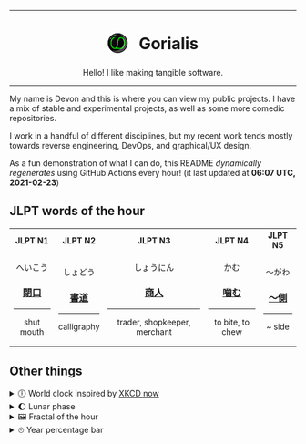 ***

<h1 align="center">
<sub>
    <img src="readme/resources/avatar.png" height="36">
</sub>
&nbsp;
Gorialis
</h1>
<p align="center">
Hello! I like making tangible software.
</p>

***

My name is Devon and this is where you can view my public projects. I have a mix of stable and experimental projects, as well as some more comedic repositories.

I work in a handful of different disciplines, but my recent work tends mostly towards reverse engineering, DevOps, and graphical/UX design.

As a fun demonstration of what I can do, this README *dynamically regenerates* using GitHub Actions every hour! (it last updated at **06:07 UTC, 2021-02-23**)

<h2>JLPT words of the hour</h2>
<table>
    <tr>
        <th>JLPT N1</th>
        <th>JLPT N2</th>
        <th>JLPT N3</th>
        <th>JLPT N4</th>
        <th>JLPT N5</th>
    </tr>
    <tr>
        <td>
            <p align="center">へいこう</p>
            <h3 align="center"><b><a href="https://jisho.org/search/%E9%96%89%E5%8F%A3">閉口</a></b></h3>
            <hr>
            <p align="center">shut mouth</p>
        </td>
        <td>
            <p align="center">しょどう</p>
            <h3 align="center"><b><a href="https://jisho.org/search/%E6%9B%B8%E9%81%93">書道</a></b></h3>
            <hr>
            <p align="center">calligraphy</p>
        </td>
        <td>
            <p align="center">しょうにん</p>
            <h3 align="center"><b><a href="https://jisho.org/search/%E5%95%86%E4%BA%BA">商人</a></b></h3>
            <hr>
            <p align="center">trader,<wbr> shopkeeper,<wbr> merchant</p>
        </td>
        <td>
            <p align="center">かむ</p>
            <h3 align="center"><b><a href="https://jisho.org/search/%E5%99%9B%E3%82%80">噛む</a></b></h3>
            <hr>
            <p align="center">to bite,<wbr> to chew</p>
        </td>
        <td>
            <p align="center">～がわ</p>
            <h3 align="center"><b><a href="https://jisho.org/search/%EF%BD%9E%E5%81%B4">～側</a></b></h3>
            <hr>
            <p align="center">~ side</p>
        </td>
    </tr>
</table>

<h2>Other things</h2>
<details>
<summary>🕕  World clock inspired by <a href="https://xkcd.com/now">XKCD now</a></summary>

> <img src="generated/now.png" width="512">

</details>
<details>
<summary>🌔 Lunar phase</summary>

The moon is approximately 41.04% through its phase (Waxing Gibbous).

</details>
<details>
<summary>&#x1f5bc; Fractal of the hour</summary>

> <img src="generated/fractal.png" width="512">

</details>
<details>
<summary>&#x23f2; Year percentage bar</summary>
<pre><code>2021 [██▁▁▁▁▁▁▁▁▁▁▁▁▁▁▁▁▁▁] 14.59%</code></pre>
</details>
